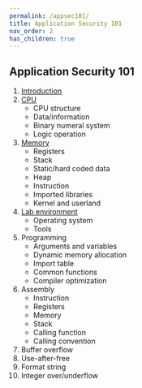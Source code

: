 ```yaml
---
permalink: /appsec101/
title: Application Security 101
nav_order: 2
has_children: true
---
```


Application Security 101
------------------------

1. [Introduction](https://beaujeant.github.io/AppSec101/introduction/)
1. [CPU](https://beaujeant.github.io/AppSec101/cpu/)
   * CPU structure
   * Data/information
   * Binary numeral system
   * Logic operation
1. [Memory](https://beaujeant.github.io/AppSec101/cpu/)
   * Registers
   * Stack
   * Static/hard coded data
   * Heap
   * Instruction
   * Imported libraries
   * Kernel and userland
1. [Lab environment](https://beaujeant.github.io/AppSec101/lab/)
   * Operating system
   * Tools
1. Programming
   * Arguments and variables
   * Dynamic memory allocation
   * Import table
   * Common functions
   * Compiler optimization
1. Assembly
   * Instruction
   * Registers
   * Memory
   * Stack
   * Calling function
   * Calling convention
1. Buffer overflow
1. Use-after-free
1. Format string
1. Integer over/underflow
